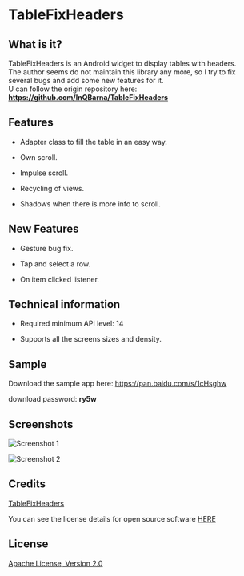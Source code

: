 # TableFixHeaders

## What is it?
TableFixHeaders is an Android widget to display tables with headers.  
The author seems do not maintain this library any more, so I try to fix several bugs and add some new features for it.  
U can follow the origin repository here: **https://github.com/InQBarna/TableFixHeaders**  

## Features

* Adapter class to fill the table in an easy way.

* Own scroll.

* Impulse scroll.

* Recycling of views.

* Shadows when there is more info to scroll.

## New Features

* Gesture bug fix.

* Tap and select a row.

* On item clicked listener.

## Technical information

* Required minimum API level: 14

* Supports all the screens sizes and density.

## Sample

Download the sample app here: https://pan.baidu.com/s/1cHsghw

download password: **ry5w**

## Screenshots
![Screenshot 1](https://raw.github.com/InQBarna/TableFixHeaders/master/web/screen1.png "Screenshot 1")

![Screenshot 2](https://raw.github.com/InQBarna/TableFixHeaders/master/web/screen2.png "Screenshot 2")

## Credits

[TableFixHeaders](https://github.com/InQBarna/TableFixHeaders)

You can see the license details for open source software [HERE](./OpenSourceLicenses)

## License

[Apache License, Version 2.0](./LICENSE)
